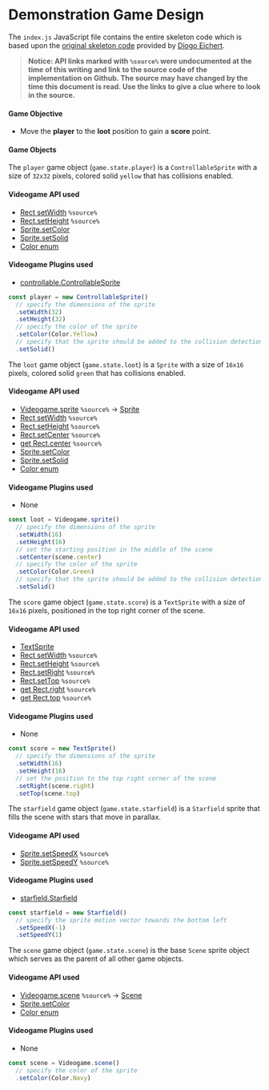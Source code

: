 # Demonstration Game Design

The `index.js` JavaScript file contains the entire skeleton code which is based upon the [original skeleton code](https://github.com/diogoeichert/videogame-skel) provided by [Diogo Eichert](https://github.com/diogoeichert).

> **Notice: API links marked with `%source%` were undocumented at the time of this writing and link to the source code of the implementation on Github. The source may have changed by the time this document is read. Use the links to give a clue where to look in the source.**

#### Game Objective

+ Move the **player** to the **loot** position to gain a **score** point.

#### Game Objects

The `player` game object (`game.state.player`) is a `ControllableSprite` with a size of `32x32` pixels, colored solid `yellow` that has collisions enabled.

#### Videogame API used
+ [Rect setWidth](https://github.com/diogoeichert/videogame/blob/master/src/videogame.js#L1245) `%source%`
+ [Rect.setHeight](https://github.com/diogoeichert/videogame/blob/master/src/videogame.js#L1250) `%source%`
+ [Sprite.setColor](https://github.com/diogoeichert/videogame/blob/master/docs/api.md#setcolorcolor)
+ [Sprite.setSolid](https://github.com/diogoeichert/videogame/blob/master/docs/api.md#setsolid)
+ [Color enum](https://github.com/diogoeichert/videogame/blob/master/docs/api.md#color)

#### Videogame Plugins used
+ [controllable.ControllableSprite](https://github.com/diogoeichert/videogame-plugin/blob/master/src/controllable.js)

```js
const player = new ControllableSprite()
  // specify the dimensions of the sprite
  .setWidth(32)
  .setHeight(32)
  // specify the color of the sprite
  .setColor(Color.Yellow)
  // specify that the sprite should be added to the collision detection system
  .setSolid()
```

The `loot` game object (`game.state.loot`) is a `Sprite` with a size of `16x16` pixels, colored solid `green` that has collisions enabled.

#### Videogame API used
+ [Videogame.sprite](https://github.com/diogoeichert/videogame/blob/master/src/videogame.js#L1049) `%source%` -> [Sprite](https://github.com/diogoeichert/videogame/blob/master/docs/api.md#sprite)
+ [Rect setWidth](https://github.com/diogoeichert/videogame/blob/master/src/videogame.js#L1245) `%source%`
+ [Rect.setHeight](https://github.com/diogoeichert/videogame/blob/master/src/videogame.js#L1250) `%source%`
+ [Rect.setCenter](https://github.com/diogoeichert/videogame/blob/master/src/videogame.js#L1315) `%source%`
+ [get Rect.center](https://github.com/diogoeichert/videogame/blob/master/src/videogame.js#L1241) `%source%`
+ [Sprite.setColor](https://github.com/diogoeichert/videogame/blob/master/docs/api.md#setcolorcolor)
+ [Sprite.setSolid](https://github.com/diogoeichert/videogame/blob/master/docs/api.md#setsolid)
+ [Color enum](https://github.com/diogoeichert/videogame/blob/master/docs/api.md#color)

#### Videogame Plugins used

+ None

```js
const loot = Videogame.sprite()
  // specify the dimensions of the sprite
  .setWidth(16)
  .setHeight(16)
  // set the starting position in the middle of the scene
  .setCenter(scene.center)
  // specify the color of the sprite
  .setColor(Color.Green)
  // specify that the sprite should be added to the collision detection system
  .setSolid()
```

The `score` game object (`game.state.score`) is a `TextSprite` with a size of `16x16` pixels, positioned in the top right corner of the scene.

#### Videogame API used
+ [TextSprite](https://github.com/diogoeichert/videogame/blob/master/docs/api.md#textsprite)
+ [Rect setWidth](https://github.com/diogoeichert/videogame/blob/master/src/videogame.js#L1245) `%source%`
+ [Rect.setHeight](https://github.com/diogoeichert/videogame/blob/master/src/videogame.js#L1250) `%source%`
+ [Rect.setRight](https://github.com/diogoeichert/videogame/blob/master/src/videogame.js#L1270) `%source%`
+ [Rect.setTop](https://github.com/diogoeichert/videogame/blob/master/src/videogame.js#L1279) `%source%`
+ [get Rect.right](https://github.com/diogoeichert/videogame/blob/master/src/videogame.js#L1221) `%source%`
+ [get Rect.top](https://github.com/diogoeichert/videogame/blob/master/src/videogame.js#L1225) `%source%`

#### Videogame Plugins used

+ None

```js
const score = new TextSprite()
  // specify the dimensions of the sprite
  .setWidth(16)
  .setHeight(16)
  // set the position to the top right corner of the scene
  .setRight(scene.right)
  .setTop(scene.top)
```


The `starfield` game object (`game.state.starfield`) is a `Starfield` sprite that fills the scene with stars that move in parallax.

#### Videogame API used

+ [Sprite.setSpeedX](https://github.com/diogoeichert/videogame/blob/master/src/videogame.js#L1522) `%source%`
+ [Sprite.setSpeedY](https://github.com/diogoeichert/videogame/blob/master/src/videogame.js#L1527) `%source%`

#### Videogame Plugins used

+ [starfield.Starfield](https://github.com/diogoeichert/videogame-plugin/blob/master/src/starfield.js)

```js
const starfield = new Starfield()
  // specify the sprite motion vector towards the bottom left
  .setSpeedX(-1)
  .setSpeedY(1)
```


The `scene` game object (`game.state.scene`) is the base `Scene` sprite object which serves as the parent of all other game objects.

#### Videogame API used

+ [Videogame.scene](https://github.com/diogoeichert/videogame/blob/master/src/videogame.js#L1045) `%source%` -> [Scene](https://github.com/diogoeichert/videogame/blob/master/docs/api.md#scene)
+ [Sprite.setColor](https://github.com/diogoeichert/videogame/blob/master/docs/api.md#setcolorcolor)
+ [Color enum](https://github.com/diogoeichert/videogame/blob/master/docs/api.md#color)

#### Videogame Plugins used

+ None

```js
const scene = Videogame.scene()
  // specify the color of the sprite
  .setColor(Color.Navy)
```
